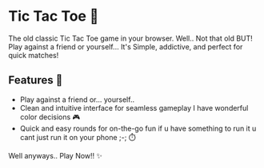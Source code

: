 # Tic Tac Toe 🎯

The old classic Tic Tac Toe game in your browser. Well.. Not that old BUT! Play against a friend or yourself... It's Simple, addictive, and perfect for quick matches!

## Features 🌟

- Play against a friend or... yourself..
- Clean and intuitive interface for seamless gameplay I have wonderful color decisions 🎮
- Quick and easy rounds for on-the-go fun if u have something to run it u cant just run it on your phone ;-; ⏱️

Well anyways.. Play Now!! ✨
